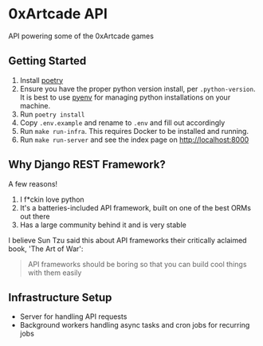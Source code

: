 # 0xArtcade API
API powering some of the 0xArtcade games

## Getting Started
1. Install [poetry](https://python-poetry.org/)
2. Ensure you have the proper python version install, per `.python-version`. It is best to use [pyenv](https://github.com/pyenv/pyenv) for managing python installations on your machine.
3. Run `poetry install`
4. Copy `.env.example` and rename to `.env` and fill out accordingly
5. Run `make run-infra`. This requires Docker to be installed and running.
6. Run `make run-server` and see the index page on [http://localhost:8000](http://localhost:8000)

## Why Django REST Framework?
A few reasons!

1. I f*ckin love python
2. It's a batteries-included API framework, built on one of the best ORMs out there
3. Has a large community behind it and is very stable

I believe Sun Tzu said this about API frameworks their critically aclaimed book, 'The Art of War':
> API frameworks should be boring so that you can build cool things with them easily

## Infrastructure Setup

- Server for handling API requests
- Background workers handling async tasks and cron jobs for recurring jobs